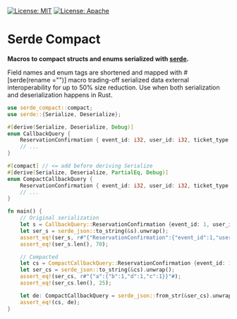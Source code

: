 [![License: MIT](https://img.shields.io/badge/license-MIT-blue.svg)](https://github.com/smartlike-org/smartlike/LICENSE)
[![License: Apache](https://img.shields.io/badge/license-APACHE-blue.svg)](https://github.com/smartlike-org/smartlike/LICENSE)

# Serde Compact

**Macros to compact structs and enums serialized with [serde](https://crates.io/crates/serde).**

Field names and enum tags are shortened and mapped with #[serde(rename ="")] macro trading-off serialized data external interoperability for up to 50% size reduction. Use when both serialization and deserialization happens in Rust.

```rust
use serde_compact::compact;
use serde::{Serialize, Deserialize};

#[derive(Serialize, Deserialize, Debug)]
enum CallbackQuery {
    ReservationConfirmation { event_id: i32, user_id: i32, ticket_type: i32 },
    // ...
}

#[compact] // <= add before deriving Serialize
#[derive(Serialize, Deserialize, PartialEq, Debug)]
enum CompactCallbackQuery {
    ReservationConfirmation { event_id: i32, user_id: i32, ticket_type: i32 },
    // ...
}

fn main() {
    // Original serialization
    let s = CallbackQuery::ReservationConfirmation {event_id: 1, user_id: 1, ticket_type: 1};
    let ser_s = serde_json::to_string(&s).unwrap();
    assert_eq!(ser_s, r#"{"ReservationConfirmation":{"event_id":1,"user_id":1,"ticket_type":1}}"#);
    assert_eq!(ser_s.len(), 70);

    // Compacted
    let cs = CompactCallbackQuery::ReservationConfirmation {event_id: 1, user_id: 1, ticket_type: 1};
    let ser_cs = serde_json::to_string(&cs).unwrap();
    assert_eq!(ser_cs, r#"{"a":{"b":1,"d":1,"c":1}}"#);
    assert_eq!(ser_cs.len(), 25);

    let de: CompactCallbackQuery = serde_json::from_str(&ser_cs).unwrap();
    assert_eq!(cs, de);
}
```
